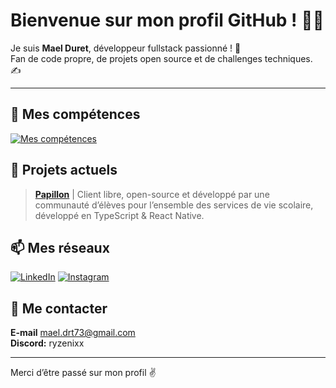# Bienvenue sur mon profil GitHub ! 👨‍💻

Je suis **Mael Duret**, développeur fullstack passionné ! 👀  
Fan de code propre, de projets open source et de challenges techniques. ✍️

---

## 🙏 Mes compétences
[![Mes compétences](https://skillicons.dev/icons?i=bootstrap,css,html,js,react,ts,bash,debian,ubuntu,discord,discordjs,docker,eclipse,express,github,gitlab,idea,java,kotlin,linux,lua,md,mongodb,mysql,netlify,nginx,nodejs,npm,php,phpstorm,pycharm,py,sqlite,vscode,visualstudio,vue,webpack,webstorm,yarn)](https://github.com/ryzenixx)

## 📀 Projets actuels
> [**Papillon**](https://papillon.bzh/) | Client libre, open-source et développé par une communauté d’élèves pour l’ensemble des services de vie scolaire, développé en TypeScript & React Native.

## 📫 Mes réseaux
[![LinkedIn](https://skillicons.dev/icons?i=linkedin)](https://www.linkedin.com/in/mael-duret)
[![Instagram](https://skillicons.dev/icons?i=instagram)](https://www.instagram.com/mael.drt_)

## 🥐 Me contacter
**E-mail** mael.drt73@gmail.com  
**Discord:** ryzenixx

---

Merci d’être passé sur mon profil ✌️
